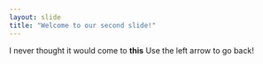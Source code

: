 ```yaml
---
layout: slide
title: "Welcome to our second slide!"
---
```

I never thought it would come to **this**
Use the left arrow to go back!
